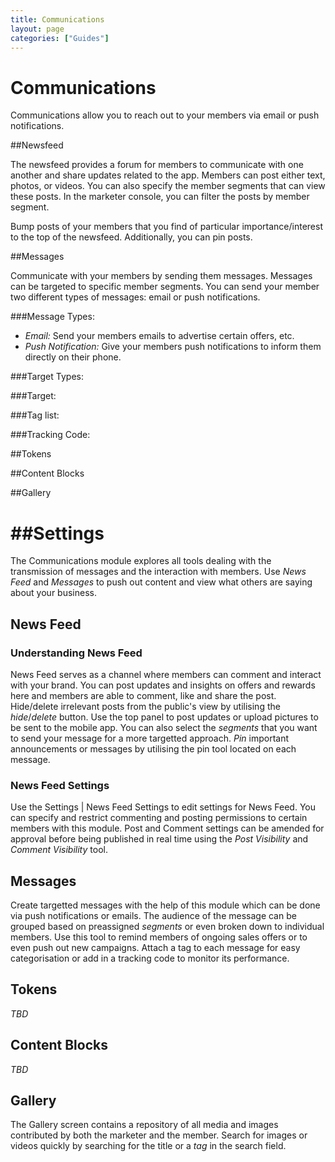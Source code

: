 ```yaml
---
title: Communications
layout: page
categories: ["Guides"]
---
```

# Communications

Communications allow you to reach out to your members via email or push notifications. 

##Newsfeed

The newsfeed provides a forum for members to communicate with one another and share updates related to the app. Members can post either text, photos, or videos. You can also specify the member segments that can view these posts. In the marketer console, you can filter the posts by member segment.

Bump posts of your members that you find of particular importance/interest to the top of the newsfeed. Additionally, you can pin posts. <!--what is pinning? -->

##Messages

Communicate with your members by sending them messages. Messages can be targeted to specific member segments. You can send your member two different types of messages: email or push notifications.

###Message Types:

- *Email:* Send your members emails to advertise certain offers, etc. 
- *Push Notification:* Give your members push notifications to inform them directly on their phone. 

###Target Types:

###Target:

###Tag list:

###Tracking Code:

##Tokens

##Content Blocks

##Gallery

##Settings
=======
The Communications module explores all tools dealing with the transmission of messages and the interaction with members.  Use *News Feed* and *Messages* to push out content and view what others are saying about your business.

## News Feed

### Understanding News Feed
News Feed serves as a channel where members can comment and interact with your brand. You can post updates and insights on offers and rewards here and members are able to comment, like and share the post. Hide/delete irrelevant posts from the public's view by utilising the *hide*/*delete* button. Use the top panel to post updates or upload pictures to be sent to the mobile app. You can also select the *segments* that you want to send your message for a more targetted approach. *Pin* important announcements or messages by utilising the pin tool located on each message.

### News Feed Settings
Use the Settings | News Feed Settings to edit settings for News Feed. You can specify and restrict commenting and posting permissions to certain members with this module. Post and Comment settings can be amended for approval before being published in real time using the *Post Visibility* and *Comment Visibility* tool. 

## Messages
Create targetted messages with the help of this module which can be done via push notifications or emails. The audience of the message can be grouped based on preassigned *segments* or even broken down to individual members. Use this tool to remind members of ongoing sales offers or to even push out new campaigns. Attach a tag to each message for easy categorisation or add in a tracking code to monitor its performance.

## Tokens
*TBD*
<!-- need some advice on this -->

## Content Blocks
*TBD*

## Gallery 
The Gallery screen contains a repository of all media and images contributed by both the marketer and the member. Search for images or videos quickly by searching for the title or a *tag* in the search field.
